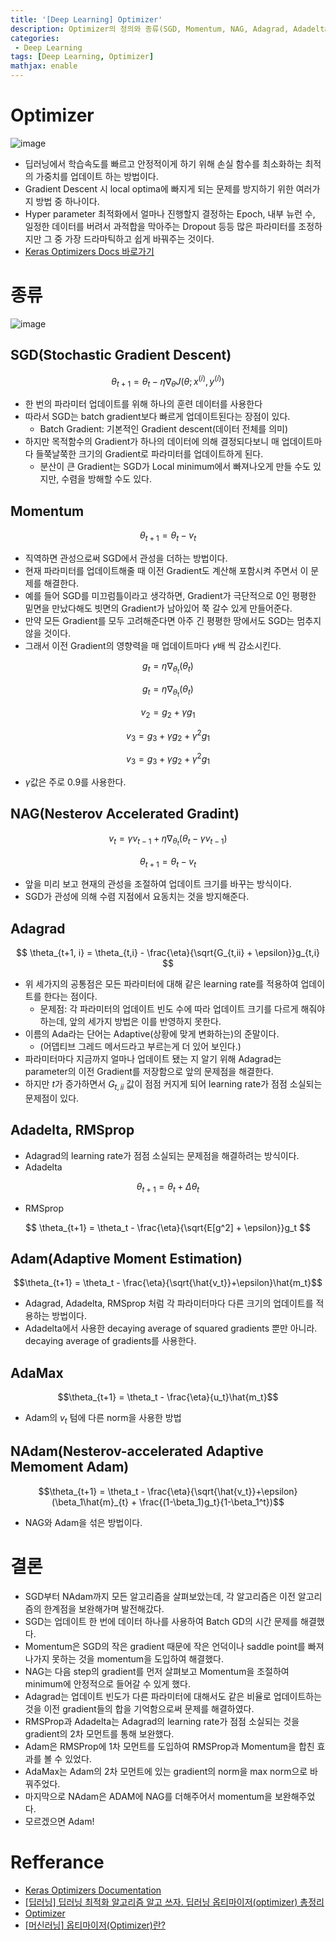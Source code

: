 ```yaml
---
title: '[Deep Learning] Optimizer'
description: Optimizer의 정의와 종류(SGD, Momentum, NAG, Adagrad, Adadelta, RMSprop, Adam, AdaMax, NAdam)
categories:
 - Deep Learning
tags: [Deep Learning, Optimizer]
mathjax: enable
---
```


# Optimizer

![image](https://user-images.githubusercontent.com/79494088/137847104-fc73e10c-79a2-46ef-b00d-2fce4d5f4bae.png)

- 딥러닝에서 학습속도를 빠르고 안정적이게 하기 위해 손실 함수를 최소화하는 최적의 가중치를 업데이트 하는 방법이다.
- Gradient Descent 시 local optima에 빠지게 되는 문제를 방지하기 위한 여러가지 방법 중 하나이다.
- Hyper parameter 최적화에서 얼마나 진행할지 결정하는 Epoch, 내부 뉴런 수, 일정한 데이터를 버려서 과적합을 막아주는 Dropout 등등 많은 파라미터를 조정하지만 그 중 가장 드라마틱하고 쉽게 바꿔주는 것이다.
- [Keras Optimizers Docs 바로가기](https://keras.io/ko/optimizers/#sgd)

# 종류

![image](https://user-images.githubusercontent.com/79494088/138055737-708a5ea4-614e-4e1f-8d8f-9db242cc7c4a.png)

## SGD(Stochastic Gradient Descent)

$$ \theta_{t+1} = \theta_t - \eta\nabla_{\theta}J(\theta ; x^{(i)},y^{(i)}) $$

- 한 번의 파라미터 업데이트를 위해 하나의 훈련 데이터를 사용한다
- 따라서 SGD는 batch gradient보다 빠르게 업데이트된다는 장점이 있다.
  - Batch Gradient: 기본적인 Gradient descent(데이터 전체를 의미)
- 하지만 목적함수의 Gradient가 하나의 데이터에 의해 결정되다보니 매 업데이트마다 들쭉날쭉한 크기의 Gradient로 파라미터를 업데이트하게 된다.
  - 분산이 큰 Gradient는 SGD가 Local minimum에서 빠져나오게 만들 수도 있지만, 수렴을 방해할 수도 있다.

## Momentum

$$ \theta_{t+1} = \theta_t - v_t $$

- 직역하면 관성으로써 SGD에서 관성을 더하는 방법이다.
- 현재 파라미터를 업데이트해줄 때 이전 Gradient도 계산해 포함시켜 주면서 이 문제를 해결한다.
- 예를 들어 SGD를 미끄럼틀이라고 생각하면, Gradient가 극단적으로 0인 평평한 밑면을 만났다해도 빗면의 Gradient가 남아있어 쭉 갈수 있게 만들어준다.
- 만약 모든 Gradient를 모두 고려해준다면 아주 긴 평평한 땅에서도 SGD는 멈추지 않을 것이다.
- 그래서 이전 Gradient의 영향력을 매 업데이트마다 $\gamma$배 씩 감소시킨다.

$$g_t = \eta\nabla_{\theta_t}(\theta_t)$$

$$g_t = \eta\nabla_{\theta_t}(\theta_t)$$

$$v_2 = g_2 + \gamma g_1$$

$$v_3 = g_3 + \gamma g_2 + \gamma^2 g_1$$

$$v_3 = g_3 + \gamma g_2 + \gamma^2 g_1$$

- $\gamma$값은 주로 0.9를 사용한다.

## NAG(Nesterov Accelerated Gradint)

$$v_t = \gamma v_{t-1} + \eta \nabla_{\theta_t}(\theta_t - \gamma v_{t-1})$$

$$\theta_{t+1} = \theta_t - v_t$$

- 앞을 미리 보고 현재의 관성을 조절하여 업데이트 크기를 바꾸는 방식이다.
- SGD가 관성에 의해 수렴 지점에서 요동치는 것을 방지해준다.

## Adagrad

$$ \theta_{t+1, i} = \theta_{t,i} - \frac{\eta}{\sqrt{G_{t,ii} + \epsilon}}g_{t,i} $$

- 위 세가지의 공통점은 모든 파라미터에 대해 같은 learning rate를 적용하여 업데이트를 한다는 점이다.
  - 문제점: 각 파라미터의 업데이트 빈도 수에 따라 업데이트 크기를 다르게 해줘야 하는데, 앞의 세가지 방법은 이를 반영하지 못한다.
- 이름의 Ada라는 단어는 Adaptive(상황에 맞게 변화하는)의 준말이다.
  - (어뎁티브 그레드 메서드라고 부르는게 더 있어 보인다.)
- 파라미터마다 지금까지 얼마나 업데이트 됐는 지 알기 위해 Adagrad는 parameter의 이전 Gradient를 저장함으로 앞의 문제점을 해결한다.
- 하지만 $t$가 증가하면서 $G_{t, ii}$ 값이 점점 커지게 되어 learning rate가 점점 소실되는 문제점이 있다.

## Adadelta, RMSprop
- Adagrad의 learning rate가 점점 소실되는 문제점을 해결하려는 방식이다.
- Adadelta

$$ \theta_{t+1} = \theta_t + \Delta\theta_t $$

- RMSprop

$$ \theta_{t+1} = \theta_t - \frac{\eta}{\sqrt{E[g^2] + \epsilon}}g_t $$

## Adam(Adaptive Moment Estimation)

$$\theta_{t+1} = \theta_t - \frac{\eta}{\sqrt{\hat{v_t}}+\epsilon}\hat{m_t}$$

- Adagrad, Adadelta, RMSprop 처럼 각 파라미터마다 다른 크기의 업데이트를 적용하는 방법이다.
- Adadelta에서 사용한 decaying average of squared gradients 뿐만 아니라. decaying average of gradients를 사용한다.

## AdaMax

$$\theta_{t+1} = \theta_t - \frac{\eta}{u_t}\hat{m_t}$$

- Adam의 $v_t$ 텀에 다른 norm을 사용한 방법

## NAdam(Nesterov-accelerated Adaptive Memoment Adam)

$$\theta_{t+1} = \theta_t - \frac{\eta}{\sqrt{\hat{v_t}}+\epsilon}(\beta_1\hat{m}_{t} + \frac{(1-\beta_1)g_t}{1-\beta_1^t})$$

- NAG와 Adam을 섞은 방법이다.

# 결론
- SGD부터 NAdam까지 모든 알고리즘을 살펴보았는데, 각 알고리즘은 이전 알고리즘의 한계점을 보완해가며 발전해갔다.
- SGD는 업데이트 한 번에 데이터 하나를 사용하여 Batch GD의 시간 문제를 해결했다.
- Momentum은 SGD의 작은 gradient 때문에 작은 언덕이나 saddle point를 빠져나가지 못하는 것을 momentum을 도입하여 해결했다.
- NAG는 다음 step의 gradient를 먼저 살펴보고 Momentum을 조절하여 minimum에 안정적으로 들어갈 수 있게 했다.
- Adagrad는 업데이트 빈도가 다른 파라미터에 대해서도 같은 비율로 업데이트하는 것을 이전 gradient들의 합을 기억함으로써 문제를 해결하였다.
- RMSProp과 Adadelta는 Adagrad의 learning rate가 점점 소실되는 것을 gradient의 2차 모먼트를 통해 보완했다.
- Adam은 RMSProp에 1차 모먼트를 도입하여 RMSProp과 Momentum을 합친 효과를 볼 수 있었다.
- AdaMax는 Adam의 2차 모먼트에 있는 gradient의 norm을 max norm으로 바꿔주었다.
- 마지막으로 NAdam은 ADAM에 NAG를 더해주어서 momentum을 보완해주었다.
- 모르겠으면 Adam!

# Refferance
- [Keras Optimizers Documentation](https://keras.io/ko/optimizers/#sgd)
- [[딥러닝] 딥러닝 최적화 알고리즘 알고 쓰자. 딥러닝 옵티마이저(optimizer) 총정리](https://hiddenbeginner.github.io/deeplearning/2019/09/22/optimization_algorithms_in_deep_learning.html)
- [Optimizer](http://www.incodom.kr/Optimizer)
- [[머신러닝] 옵티마이저(Optimizer)란?](https://needjarvis.tistory.com/685)